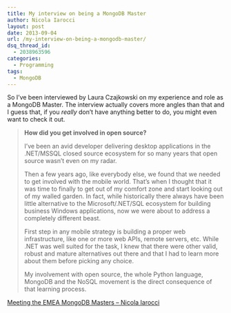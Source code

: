 ```yaml
---
title: My interview on being a MongoDB Master
author: Nicola Iarocci
layout: post
date: 2013-09-04
url: /my-interview-on-being-a-mongodb-master/
dsq_thread_id:
  - 2038963596
categories:
  - Programming
tags:
  - MongoDB
---
```

So I&#8217;ve been interviewed by Laura Czajkowski on my experience and role as a MongoDB Master. The interview actually covers more angles than that and I guess that, if you _really_ don&#8217;t have anything better to do, you might even want to check it out.

> **How did you get involved in open source?**
> 
> I’ve been an avid developer delivering desktop applications in the .NET/MSSQL closed source ecosystem for so many years that open source wasn’t even on my radar.
> 
> Then a few years ago, like everybody else, we found that we needed to get involved with the mobile world. That’s when I thought that it was time to finally to get out of my comfort zone and start looking out of my walled garden. In fact, while historically there always have been little alternative to the Microsoft/.NET/SQL ecosystem for building business Windows applications, now we were about to address a completely different beast.
> 
> First step in any mobile strategy is building a proper web infrastructure, like one or more web APIs, remote servers, etc. While .NET was well suited for the task, I knew that there were other valid, robust and mature alternatives out there and that I had to learn more about them before picking any choice.
> 
> My involvement with open source, the whole Python language, MongoDB and the NoSQL movement is the direct consequence of that learning process.

<a href="http://www.lczajkowski.com/2013/08/20/meeting-the-emea-mongodb-masters-nicola-iarocci/" target="_blank">Meeting the EMEA MongoDB Masters – Nicola Iarocci</a>
